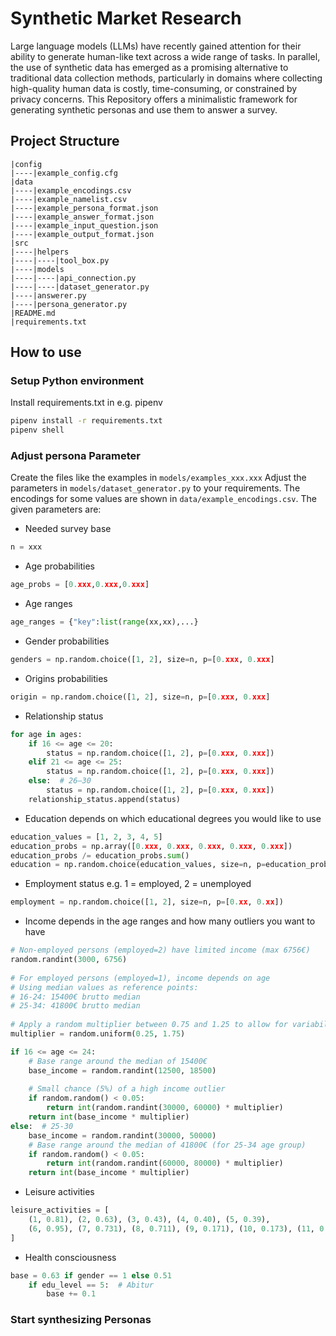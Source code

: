 # Synthetic Market Research
Large language models (LLMs) have recently gained attention for their ability to generate human-like text across a wide range of tasks. In parallel, the use of synthetic data has emerged as a promising alternative to traditional data collection methods, particularly in domains where collecting high-quality human data is costly, time-consuming, or constrained by privacy concerns. This Repository offers a minimalistic framework for generating synthetic personas and use them to answer a survey.

## Project Structure
```
|config
|----|example_config.cfg
|data
|----|example_encodings.csv
|----|example_namelist.csv
|----|example_persona_format.json
|----|example_answer_format.json
|----|example_input_question.json
|----|example_output_format.json
|src
|----|helpers
|----|----|tool_box.py
|----|models
|----|----|api_connection.py
|----|----|dataset_generator.py
|----|answerer.py
|----|persona_generator.py
|README.md
|requirements.txt
```
## How to use
### Setup Python environment
Install requirements.txt in e.g. pipenv
```bash
pipenv install -r requirements.txt
pipenv shell
```

### Adjust persona Parameter
Create the files like the examples in ```models/examples_xxx.xxx```
Adjust the parameters in ```models/dataset_generator.py``` to your requirements. The encodings for some values are shown in ```data/example_encodings.csv```. The given parameters are:
* Needed survey base 
```python
n = xxx
```
* Age probabilities 
```python 
age_probs = [0.xxx,0.xxx,0.xxx]
```
* Age ranges 
```python 
age_ranges = {"key":list(range(xx,xx),...}
```
* Gender probabilities 
```python
genders = np.random.choice([1, 2], size=n, p=[0.xxx, 0.xxx]
```
* Origins probabilities 
```python
origin = np.random.choice([1, 2], size=n, p=[0.xxx, 0.xxx]
```
* Relationship status</br>
```python 
for age in ages:
    if 16 <= age <= 20:
        status = np.random.choice([1, 2], p=[0.xxx, 0.xxx])
    elif 21 <= age <= 25:
        status = np.random.choice([1, 2], p=[0.xxx, 0.xxx])
    else:  # 26–30
        status = np.random.choice([1, 2], p=[0.xxx, 0.xxx])
    relationship_status.append(status)
```
* Education depends on which educational degrees you would like to use</br> 
```python 
education_values = [1, 2, 3, 4, 5]
education_probs = np.array([0.xxx, 0.xxx, 0.xxx, 0.xxx, 0.xxx])
education_probs /= education_probs.sum()
education = np.random.choice(education_values, size=n, p=education_probs) 
```
* Employment status e.g. 1 = employed, 2 = unemployed 
```python
employment = np.random.choice([1, 2], size=n, p=[0.xx, 0.xx])
```
* Income depends in the age ranges and how many outliers you want to have
```python
# Non-employed persons (employed=2) have limited income (max 6756€)
random.randint(3000, 6756)
    
# For employed persons (employed=1), income depends on age
# Using median values as reference points: 
# 16-24: 15400€ brutto median
# 25-34: 41800€ brutto median
    
# Apply a random multiplier between 0.75 and 1.25 to allow for variability
multiplier = random.uniform(0.25, 1.75)

if 16 <= age <= 24:
    # Base range around the median of 15400€
    base_income = random.randint(12500, 18500)
    
    # Small chance (5%) of a high income outlier
    if random.random() < 0.05:
        return int(random.randint(30000, 60000) * multiplier)
    return int(base_income * multiplier)
else:  # 25-30
    base_income = random.randint(30000, 50000)
    # Base range around the median of 41800€ (for 25-34 age group)
    if random.random() < 0.05:
        return int(random.randint(60000, 80000) * multiplier)
    return int(base_income * multiplier)
```
* Leisure activities
```python
leisure_activities = [
    (1, 0.81), (2, 0.63), (3, 0.43), (4, 0.40), (5, 0.39),
    (6, 0.95), (7, 0.731), (8, 0.711), (9, 0.171), (10, 0.173), (11, 0.504)
]
```
* Health consciousness
```python
base = 0.63 if gender == 1 else 0.51
    if edu_level == 5:  # Abitur
        base += 0.1
```

### Start synthesizing Personas
